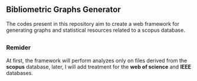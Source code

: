 ## Bibliometric Graphs Generator

The codes present in this repository aim to create a web framework for generating graphs and statistical resources related to a scopus database.

##

### Remider

At first, the framework will perform analyzes only on files derived from the **scopus** database, later, I will add treatment for the **web of science** and **IEEE** databases.
